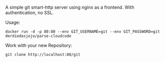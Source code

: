 A simple git smart-http server using nginx as a frontend. With authentication, no SSL.

Usage:

```
docker run -d -p 80:80 --env GIT_USERNAME=git --env GIT_PASSWORD=git derdiedasjojo/parse-cloudcode

```

Work with your new Repository:

```
git clone http://localhost:80/git
```
